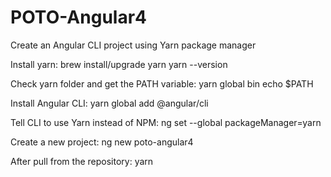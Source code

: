 # POTO-Angular4

 Create an Angular CLI project using Yarn package manager

Install yarn:
brew install/upgrade yarn
yarn --version

Check yarn folder and get the PATH variable:
yarn global bin
echo $PATH

Install Angular CLI:
yarn global add @angular/cli

Tell CLI to use Yarn instead of NPM:
ng set --global packageManager=yarn

Create a new project:
ng new poto-angular4

After pull from the repository:
yarn

